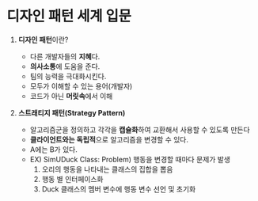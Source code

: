 # 디자인 패턴 세계 입문
1. **디자인 패턴**이란?
    * 다른 개발자들의 **지혜**다.
    * **의사소통**에 도움을 준다.
    * 팀의 능력을 극대화시킨다.
    * 모두가 이해할 수 있는 용어(개발자)
    * 코드가 아닌 **머릿속**에서 이해

1. **스트래티지 패턴(Strategy Pattern)**
   * 알고리즘군을 정의하고 각각을 **캡슐화**하여 교환해서 사용할 수 있도록 만든다
   * **클라이언트와는 독립적**으로 알고리즘을 변경할 수 있다.
   * A에는 B가 있다.
   * EX) SimUDuck Class: Problem) 행동을 변경할 때마다 문제가 발생
        1. 오리의 행동을 나타내는 클래스의 집합을 뽑음
        2. 행동 별 인터페이스화
        3. Duck 클래스의 멤버 변수에 행동 변수 선언 및 초기화